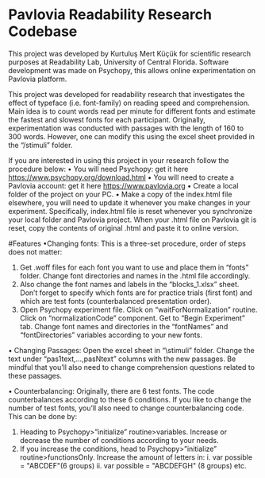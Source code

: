 # Pavlovia Readability Research Codebase

This project was developed by Kurtuluş Mert Küçük for scientific research purposes at Readability Lab, University of Central Florida. Software development was made on Psychopy, this allows online experimentation on Pavlovia platform. 

This project was developed for readability research that investigates the effect of typeface (i.e. font-family) on reading speed and comprehension. Main idea is to count words read per minute for different fonts and estimate the fastest and slowest fonts for each participant. Originally, experimentation was conducted with passages with the length of 160 to 300 words. However, one can modify this using the excel sheet provided in the “/stimuli” folder.

If you are interested in using this project in your research follow the procedure below:
• You will need Psychopy: get it here https://www.psychopy.org/download.html
• You will need to create a Pavlovia account: get it here https://www.pavlovia.org
• Create a local folder of the project on your PC. 
• Make a copy of the index.html file elsewhere, you will need to update it whenever you make changes in your experiment. Specifically, index.html file is reset whenever you synchronize your local folder and Pavlovia project. When your .html file on Pavlovia git is reset, copy the contents of original .html and paste it to online version. 

#Features
•Changing fonts: This is a three-set procedure, order of steps does not matter:
1)	Get .woff files for each font you want to use and place them in “fonts” folder. Change font directories and names in the .html file accordingly. 
2)	Also change the font names and labels in the “blocks_1.xlsx” sheet. Don’t forget to specify which fonts are for practice trials (first font) and which are test fonts (counterbalanced presentation order).
3)	Open Psychopy experiment file. Click on “waitForNormalization” routine. Click on “normalizationCode” component. Get to “Begin Experiment” tab. Change font names and directories in the “fontNames” and “fontDirectories” variables according to your new fonts. 

• Changing Passages: Open the excel sheet in “\stimuli” folder. Change the text under “pas1text,…,pasNtext” columns with the new passages. Be mindful that you’ll also need to change comprehension questions related to these passages. 

• Counterbalancing: Originally, there are 6 test fonts. The code counterbalances according to these 6 conditions. If you like to change the number of test fonts, you’ll also need to change counterbalancing code. This can be done by:
1)	Heading to Psychopy>”initialize” routine>variables. Increase or decrease the number of <if thisGroup.group> conditions according to your needs. 
2)	If you increase the conditions, head to Psychopy>”initialize” routine>functionsOnly. Increase the amount of letters in:
i.	var possible = "ABCDEF"(6 groups)
ii.	var possible = "ABCDEFGH" (8 groups) etc.




